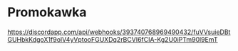 # Promokawka
https://discordapp.com/api/webhooks/393740768969490432/fuVVsuieDBtGUHbkKdgoX1f9olV4yVptooFGUXDq2rBCVI6fCIA-Kg2U0iPTm90l9EmT
